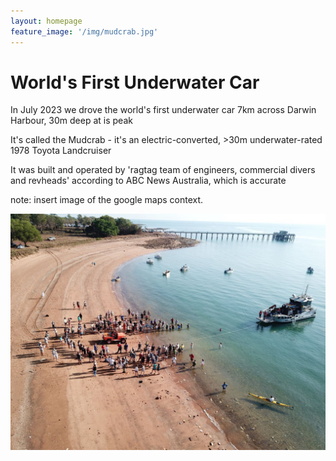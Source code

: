 ```yaml
---
layout: homepage
feature_image: '/img/mudcrab.jpg'
---
```


# World's First Underwater Car
In July 2023 we drove the world's first underwater car 7km across Darwin Harbour, 30m deep at is peak

It's called the Mudcrab - it's an electric-converted, >30m underwater-rated 1978 Toyota Landcruiser 

It was built and operated by 'ragtag team of engineers, commercial divers and revheads' according to ABC News Australia, which is accurate

note: insert image of the google maps context. 

![Embedding an image](/img/drone_begin_crossing.jpg)

